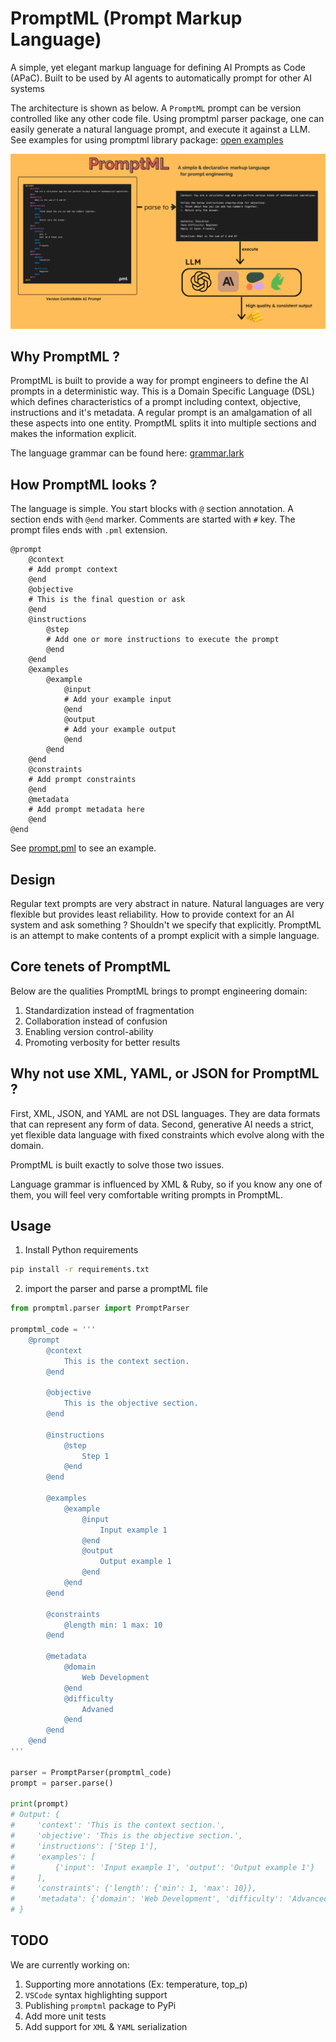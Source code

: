 # PromptML (Prompt Markup Language)
A simple, yet elegant markup language for defining AI Prompts as Code (APaC). Built to be used by AI agents to automatically prompt for other AI systems

The architecture is shown as below. A `PromptML` prompt can be version controlled like any other code file. Using promptml parser package, one can easily generate a natural language prompt, and execute it against a LLM. See examples for using promptml library package: [open examples](./examples/)

![prompt-ml architecture](./prompt-github.png)

## Why PromptML ?
PromptML is built to provide a way for prompt engineers to define the AI prompts in a deterministic way. This is a Domain Specific Language (DSL) which defines characteristics of a prompt including context, objective, instructions and it's metadata.
A regular prompt is an amalgamation of all these aspects into one entity. PromptML splits it into multiple sections and makes the information explicit.

The language grammar can be found here: [grammar.lark](./src/promptml/grammar.lark)


## How PromptML looks ?
The language is simple. You start blocks with `@` section annotation. A section ends with `@end` marker. Comments are started with `#` key. The prompt files ends with `.pml` extension.

```pml
@prompt
    @context
    # Add prompt context
    @end
    @objective
    # This is the final question or ask
    @end
    @instructions
        @step
        # Add one or more instructions to execute the prompt
        @end
    @end
    @examples
        @example
            @input
            # Add your example input
            @end
            @output
            # Add your example output
            @end
        @end
    @end
    @constraints
    # Add prompt constraints
    @end
    @metadata
    # Add prompt metadata here
    @end
@end
```

See [prompt.pml](./prompt.pml) to see an example.

## Design
Regular text prompts are very abstract in nature. Natural languages are very flexible but provides least reliability. How to provide context for an AI system and ask something ? Shouldn't we specify that explicitly.
PromptML is an attempt to make contents of a prompt explicit with a simple language.

## Core tenets of PromptML
Below are the qualities PromptML brings to prompt engineering domain:

1. Standardization instead of fragmentation
2. Collaboration instead of confusion
3. Enabling version control-ability
4. Promoting verbosity for better results


## Why not use XML, YAML, or JSON for PromptML ?
First, XML, JSON, and YAML are not DSL languages. They are data formats that can represent any form of data. Second, generative AI needs a strict, yet flexible data language with fixed constraints which evolve along with the domain.

PromptML is built exactly to solve those two issues.

Language grammar is influenced by XML & Ruby, so if you know any one of them, you will feel very comfortable writing prompts in PromptML.

## Usage

1. Install Python requirements
```bash
pip install -r requirements.txt
```
2. import the parser and parse a promptML file
```py
from promptml.parser import PromptParser

promptml_code = '''
    @prompt
        @context
            This is the context section.
        @end

        @objective
            This is the objective section.
        @end

        @instructions
            @step
                Step 1
            @end
        @end

        @examples
            @example
                @input
                    Input example 1
                @end
                @output
                    Output example 1
                @end
            @end
        @end

        @constraints
            @length min: 1 max: 10
        @end

        @metadata
            @domain
                Web Development
            @end
            @difficulty
                Advaned
            @end
        @end
    @end
'''

parser = PromptParser(promptml_code)
prompt = parser.parse()

print(prompt)
# Output: {
#     'context': 'This is the context section.',
#     'objective': 'This is the objective section.',
#     'instructions': ['Step 1'],
#     'examples': [
#         {'input': 'Input example 1', 'output': 'Output example 1'}
#     ],
#     'constraints': {'length': {'min': 1, 'max': 10}},
#     'metadata': {'domain': 'Web Development', 'difficulty': 'Advanced'}
# }

```

## TODO
We are currently working on:

1. Supporting more annotations (Ex: temperature, top_p)
2. `VSCode` syntax highlighting support
3. Publishing `promptml` package to PyPi
4. Add more unit tests
5. Add support for `XML` & `YAML` serialization
